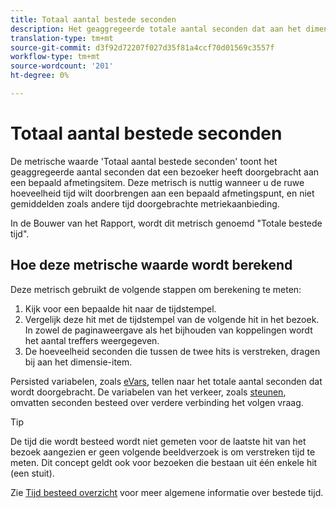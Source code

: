 ```yaml
---
title: Totaal aantal bestede seconden
description: Het geaggregeerde totale aantal seconden dat aan het dimensie-item wordt besteed.
translation-type: tm+mt
source-git-commit: d3f92d72207f027d35f81a4ccf70d01569c3557f
workflow-type: tm+mt
source-wordcount: '201'
ht-degree: 0%

---
```



# Totaal aantal bestede seconden

De metrische waarde &#39;Totaal aantal bestede seconden&#39; toont het geaggregeerde aantal seconden dat een bezoeker heeft doorgebracht aan een bepaald afmetingsitem. Deze metrisch is nuttig wanneer u de ruwe hoeveelheid tijd wilt doorbrengen aan een bepaald afmetingspunt, en niet gemiddelden zoals andere tijd doorgebrachte metriekaanbieding.

In de Bouwer van het Rapport, wordt dit metrisch genoemd &quot;Totale bestede tijd&quot;.

## Hoe deze metrische waarde wordt berekend

Deze metrisch gebruikt de volgende stappen om berekening te meten:

1. Kijk voor een bepaalde hit naar de tijdstempel.
2. Vergelijk deze hit met de tijdstempel van de volgende hit in het bezoek. In zowel de paginaweergave als het bijhouden van koppelingen wordt het aantal treffers weergegeven.
3. De hoeveelheid seconden die tussen de twee hits is verstreken, dragen bij aan het dimensie-item.

Persisted variabelen, zoals [eVars](../dimensions/evar.md), tellen naar het totale aantal seconden dat wordt doorgebracht. De variabelen van het verkeer, zoals [steunen](../dimensions/prop.md), omvatten seconden besteed over verdere verbinding het volgen vraag.

>[!TIP]
>
>De tijd die wordt besteed wordt niet gemeten voor de laatste hit van het bezoek aangezien er geen volgende beeldverzoek is om verstreken tijd te meten. Dit concept geldt ook voor bezoeken die bestaan uit één enkele hit (een stuit).

Zie [Tijd besteed overzicht](time-spent.md) voor meer algemene informatie over bestede tijd.
